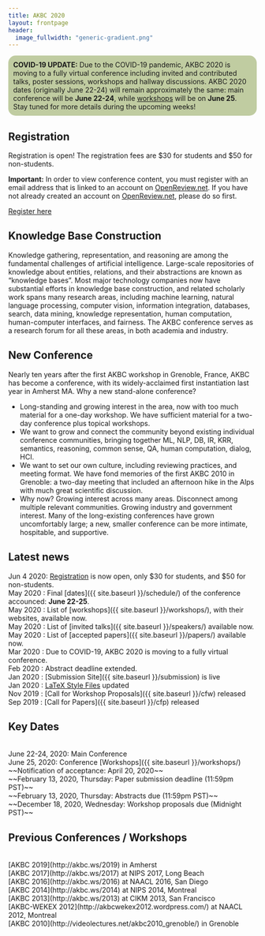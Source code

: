 ```yaml
---
title: AKBC 2020
layout: frontpage
header:
  image_fullwidth: "generic-gradient.png"
---
```


<div style='border-radius: 15px; padding: 10px; background: #c0cca1;'>
<b>COVID-19 UPDATE:</b> Due to the COVID-19 pandemic, AKBC 2020 is moving to a fully virtual conference including invited and contributed talks, poster sessions, workshops and hallway discussions. AKBC 2020 dates (originally June 22-24) will remain approximately the same: main conference will be <b>June 22-24</b>, while <a href="{{ site.baseurl }}/workshops/">workshops</a> will be on <b>June 25</b>. <br>
Stay tuned for more details during the upcoming weeks!
</div>

## Registration

Registration is open! The registration fees are $30 for students and $50 for non-students.

**Important:** In order to view conference content, you must register with an email address that is linked to an account on [OpenReview.net](https://openreview.net/login). If you have not already created an account on [OpenReview.net](https://openreview.net/login), please do so first.

<a class="button" href="https://na.eventscloud.com/akbc2020">Register here</a>

<!-- #### June 22-24 2020 -->

## Knowledge Base Construction

Knowledge gathering, representation, and reasoning are among the fundamental challenges of artificial intelligence. Large-scale repositories of knowledge about entities, relations, and their abstractions are known as “knowledge bases”. Most major technology companies now have substantial efforts in knowledge base construction, and related scholarly work spans many research areas, including machine learning, natural language processing, computer vision, information integration, databases, search, data mining, knowledge representation, human computation, human-computer interfaces, and fairness. The AKBC conference serves as a research forum for all these areas, in both academia and industry.

## New Conference

Nearly ten years after the first AKBC workshop in Grenoble, France, AKBC has become a conference, with its widely-acclaimed first instantiation last year in Amherst MA. Why a new stand-alone conference?

- Long-standing and growing interest in the area, now with too much material for a one-day workshop. We have sufficient material for a two-day conference plus topical workshops.
- We want to grow and connect the community beyond existing individual conference communities, bringing together ML, NLP, DB, IR, KRR, semantics, reasoning, common sense, QA, human computation, dialog, HCI.
- We want to set our own culture, including reviewing practices, and meeting format. We have fond memories of the first AKBC 2010 in Grenoble: a two-day meeting that included an afternoon hike in the Alps with much great scientific discussion.
- Why now? Growing interest across many areas. Disconnect among multiple relevant communities. Growing industry and government interest. Many of the long-existing conferences have grown uncomfortably large; a new, smaller conference can be more intimate, hospitable, and supportive.

## Latest news

Jun 4 2020: [Registration](https://na.eventscloud.com/akbc2020) is now open, only $30 for students, and $50 for non-students.<br/>
May 2020 : Final [dates]({{ site.baseurl }}/schedule/) of the conference accounced: **June 22-25**.<br/>
May 2020 : List of [workshops]({{ site.baseurl }}/workshops/), with their websites, available now.<br/>
May 2020 : List of [invited talks]({{ site.baseurl }}/speakers/) available now.<br/>
May 2020 : List of [accepted papers]({{ site.baseurl }}/papers/) available now.<br/>
Mar 2020 : Due to COVID-19, AKBC 2020 is moving to a fully virtual conference.<br/>
Feb 2020 : Abstract deadline extended.<br />
Jan 2020 : [Submission Site]({{ site.baseurl }}/submission) is live<br />
Jan 2020 : [LaTeX Style Files](https://github.com/akbc-conference/style-files/blob/master/akbc-latex.zip?raw=true) updated<br />
Nov 2019 : [Call for Workshop Proposals]({{ site.baseurl }}/cfw) released <br />
Sep 2019 : [Call for Papers]({{ site.baseurl }}/cfp) released <br />

<a name="dates"></a>

## Key Dates

<br />
June 22-24, 2020: Main Conference<br>
June 25, 2020: Conference [Workshops]({{ site.baseurl }}/workshops/)<br>
~~Notification of acceptance: April 20, 2020~~<br>
~~February 13, 2020, Thursday: Paper submission deadline (11:59pm PST)~~<br />
~~February 13, 2020, Thursday: Abstracts due (11:59pm PST)~~<br />
~~December 18, 2020, Wednesday: Workshop proposals due (Midnight PST)~~<br />

## Previous Conferences / Workshops

<br />
[AKBC 2019](http://akbc.ws/2019) in Amherst <br />
[AKBC 2017](http://akbc.ws/2017) at NIPS 2017, Long Beach <br />
[AKBC 2016](http://akbc.ws/2016) at NAACL 2016, San Diego <br />
[AKBC 2014](http://akbc.ws/2014) at NIPS 2014, Montreal <br />
[AKBC 2013](http://akbc.ws/2013) at CIKM 2013, San Francisco <br />
[AKBC-WEKEX 2012](http://akbcwekex2012.wordpress.com/) at NAACL 2012, Montreal <br />
[AKBC 2010](http://videolectures.net/akbc2010_grenoble/) in Grenoble <br />
